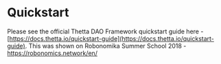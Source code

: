 # Quickstart

Please see the official Thetta DAO Framework quickstart guide here - [https://docs.thetta.io/quickstart-guide](https://docs.thetta.io/quickstart-guide).
This was shown on Robonomika Summer School 2018 - https://robonomics.network/en/
